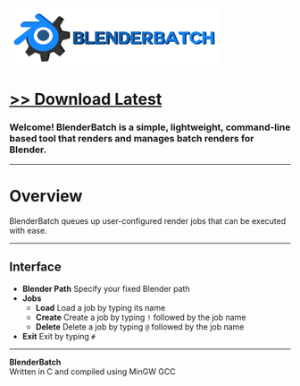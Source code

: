 <img src="assets/images/banner.png" style="width: 75%;">

# [<b>>> Download Latest</b>](https://github.com/o7q/BlenderBatch/releases/download/v1.0.3.0/BlenderBatch.exe)
### Welcome! BlenderBatch is a simple, lightweight,  command-line based tool that renders and manages batch renders for Blender.

---

# Overview
BlenderBatch queues up user-configured render jobs that can be executed with ease.

---

## **Interface**
- **Blender Path** Specify your fixed Blender path
- **Jobs**
    - **Load** Load a job by typing its name
    - **Create** Create a job by typing `!` followed by the job name
    - **Delete** Delete a job by typing `@` followed by the job name
- **Exit** Exit by typing `#`

---

**BlenderBatch** \
Written in C and compiled using MinGW GCC